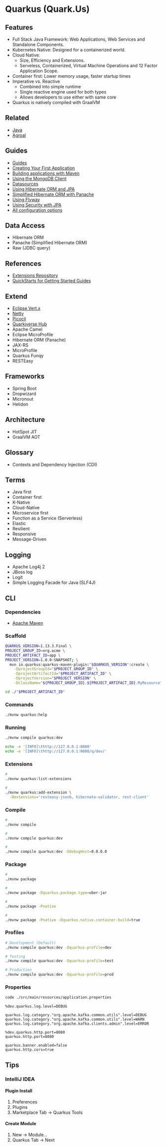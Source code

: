 # Quarkus (Quark.Us)

<!--
https://www.youtube.com/watch?v=SQDR34KoC-8
https://www.youtube.com/watch?v=tWHdkpVagXA
https://www.youtube.com/watch?v=Us4gjBRJo1I
https://www.youtube.com/watch?v=9wJm8g83vqA

https://code.quarkus.io/
https://www.apress.com/br/book/9781484260319
https://leanpub.com/playing-with-java-microservices-with-quarkus-and-k8s
https://www.udemy.com/course/des-web-quarkus/
https://www.udemy.com/course/quarkus-backend-development-java/
https://www.redhat.com/pt-br/about/videos/quarkus-basics-master-course
https://www.youtube.com/watch?v=OAxKGelBHRs
https://quarkus.io/quarkus-workshops/super-heroes/
https://www.oreilly.com/attend/getting-started-with-quarkus/0636920436416/0636920470021/
https://howtolearn.blog/quarkus/
https://www.katacoda.com/openshift/courses/middleware/middleware-quarkus
https://www.udemy.com/course/quarkus-starting-with-quarkus/?referralCode=326B47EE8A3032346159
https://piotrminkowski.com/2021/04/14/advanced-graphql-with-quarkus/
https://blogs.oracle.com/developers/configuring-the-oracle-jdbc-drivers-with-quarkus
https://medium.com/@yazidaqel/quarkus-configuration-using-consul-d077dc6d5d3
https://www.amazon.com/Hands-Cloud-Native-Applications-Quarkus-Kubernetes-native-ebook/dp/B082FMCKJG/ref=sr_1_1?dchild=1&keywords=quarkus&qid=1586434790&sr=8-1
-->

## Features

- Full Stack Java Framework: Web Applications, Web Services and Standalone Components.
- Kubernetes Native: Designed for a containerized world.
- Cloud Native:
  - Size, Efficiency and Extensions.
  - Serveless, Containerized, Virtual Machine Operations and 12 Factor Application Scope.
- Container first: Lower memory usage, faster startup times
- Imperative vs. Reactive
  - Combined into simple runtime
  - Single reactive engine used for both types
  - Allows developers to use either with same core
- Quarkus is natively compiled with GraalVM

## Related

- [Java](/java.md)
- [Agroal](https://agroal.github.io/)

## Guides

- [Guides](https://quarkus.io/guides/)
- [Creating Your First Application](https://quarkus.io/guides/getting-started)
- [Building applications with Maven](https://quarkus.io/guides/maven-tooling.html)
- [Using the MongoDB Client](https://quarkus.io/guides/mongodb)
- [Datasources](https://quarkus.io/guides/datasource)
- [Using Hibernate ORM and JPA](https://quarkus.io/guides/hibernate-orm)
- [Simplified Hibernate ORM with Panache](https://quarkus.io/guides/hibernate-orm-panache)
- [Using Flyway](https://quarkus.io/guides/flyway)
- [Using Security with JPA](https://quarkus.io/guides/security-jpa)
- [All configuration options](https://quarkus.pro/guides/all-config.html)

## Data Access

- Hibernate ORM
- Panache (Simplified Hibernate ORM)
- Raw (JDBC query)

## References

- [Extensions Repository](https://github.com/quarkusio/quarkus/tree/main/extensions)
- [QuickStarts for Getting Started Guides](https://github.com/quarkusio/quarkus-quickstarts#quick-start-list)

## Extend

- [Eclipse Vert.x](/eclipse-vert.x.md)
- [Netty](/netty.md)
- [Picocli](https://quarkus.io/guides/picocli)
- [Quarkiverse Hub](https://github.com/quarkiverse)
- Apache Camel
- Eclipse MicroProfile
- Hibernate ORM (Panache)
- JAX-RS
- MicroProfile
- Quarkus Funqy
- RESTEasy

## Frameworks

- Spring Boot
- Dropwizard
- Micronout
- Helidon

## Architecture

- HotSpot JIT
- GraalVM AOT

## Glossary

- Contexts and Dependency Injection (CDI)

## Terms

- Java first
- Container first
- K-Native
- Cloud-Native
- Microservice first
- Function as a Service (Serverless)
- Elastic
- Resilient
- Responsive
- Message-Driven

## Logging

- Apache Log4j 2
- JBoss log
- Logit
- Simple Logging Facade for Java (SLF4J)

<!--
## Plugins

resteasy-jsonb
hibernate-validator
rest-client
mongodb-panache
smallrye-openapi
container-image-s2i

assertj-core
-->

<!--
https://www.linkedin.com/learning/learning-quarkus/supersonic-java-with-quarkus

https://www.linkedin.com/learning/java-microservices-with-graalvm/running-java-faster-with-graalvm
https://app.pluralsight.com/library/courses/allthetalks-session-86/table-of-contents

https://www.amazon.com.br/Beginning-Quarkus-Framework-Cloud-Native-Microservices-ebook/dp/B08JGJDQ49/ref=asc_df_B08JGJDQ49/?tag=googleshopp00-20&linkCode=df0&hvadid=469812248540&hvpos=&hvnetw=g&hvrand=4368842893524740968&hvpone=&hvptwo=&hvqmt=&hvdev=c&hvdvcmdl=&hvlocint=&hvlocphy=1001541&hvtargid=pla-969767411212&psc=1
https://www.amazon.com.br/Quarkus-Cookbook-Kubernetes-Optimized-Solutions-English-ebook/dp/B08D364VMD/ref=asc_df_B08D364VMD/?tag=googleshopp00-20&linkCode=df0&hvadid=452574157606&hvpos=&hvnetw=g&hvrand=4368842893524740968&hvpone=&hvptwo=&hvqmt=&hvdev=c&hvdvcmdl=&hvlocint=&hvlocphy=1001541&hvtargid=pla-929436991334&psc=1

https://www.udemy.com/course/quarkus-backend-development-java/

https://www.udemy.com/course/des-web-quarkus-basico/

https://www.oreilly.com/live-training/courses/java-microservices-with-quarkus-and-microprofile/0636920378327/

https://github.com/quarkusio/quarkus/blob/master/docs/src/main/asciidoc/cli-tooling.adoc

-->

## CLI

### Dependencies

- [Apache Maven](/apache/apache_maven.md)

### Scaffold

```sh
QUARKUS_VERSION=1.13.3.Final \
PROJECT_GROUP_ID=org.acme \
PROJECT_ARTIFACT_ID=app \
PROJECT_VERSION=1.0.0-SNAPSHOT; \
  mvn io.quarkus:quarkus-maven-plugin:"$QUARKUS_VERSION":create \
    -DprojectGroupId="$PROJECT_GROUP_ID" \
    -DprojectArtifactId="$PROJECT_ARTIFACT_ID" \
    -DprojectVersion="$PROJECT_VERSION" \
    -DclassName="${PROJECT_GROUP_ID}.${PROJECT_ARTIFACT_ID}.MyResource"

cd ./"$PROJECT_ARTIFACT_ID"
```

### Commands

```sh
./mvnw quarkus:help
```

### Running

```sh
./mvnw compile quarkus:dev
```

```sh
echo -e '[INFO]\thttp://127.0.0.1:8080'
echo -e '[INFO]\thttp://127.0.0.1:8080/q/dev/'
```

### Extensions

```sh
#
./mvnw quarkus:list-extensions

#
./mvnw quarkus:add-extension \
  -Dextensions='resteasy-jsonb, hibernate-validator, rest-client'
```

### Compile

```sh
#
./mvnw compile

#
./mvnw compile quarkus:dev

#
./mvnw compile quarkus:dev -DdebugHost=0.0.0.0
```

### Package

```sh
#
./mvnw package

#
./mvnw package -Dquarkus.package.type=uber-jar

#
./mvnw package -Pnative

#
./mvnw package -Pnative -Dquarkus.native.container-build=true
```

### Profiles

```sh
# Development (Default)
./mvnw compile quarkus:dev -Dquarkus-profile=dev

# Testing
./mvnw compile quarkus:dev -Dquarkus-profile=test

# Production
./mvnw compile quarkus:dev -Dquarkus-profile=prod
```

### Properties

```sh
code ./src/main/resources/application.properties
```

```properties
%dev.quarkus.log.level=DEBUG

quarkus.log.category."org.apache.kafka.common.utils".level=DEBUG
quarkus.log.category."org.apache.kafka.common.utils".level=WARN
quarkus.log.category."org.apache.kafka.clients.admin".level=ERROR

%dev.quarkus.http.port=8080
quarkus.http.port=8080

quarkus.banner.enabled=false
quarkus.http.cors=true
```

## Tips

### IntelliJ IDEA

#### Plugin Install

1. Preferences
2. Plugins
3. Marketplace Tab -> Quarkus Tools

#### Create Module

1. New -> Module...
2. Quarkus Tab -> Next

<!--
quarkus.datasource.{name}

@Datasource("{name}")
-->

<!-- ## Issues

###

```log
Caused by: org.postgresql.util.PSQLException: ERROR: column applicatio0_.keyid does not exist
  Hint: Perhaps you meant to reference the column "applicatio0_.keyId".
```

```sh
./mvnw quarkus:add-extension -Dextensions='hibernate-orm'
```

```
# quarkus.hibernate-orm.implicit-naming-strategy = org.hibernate.boot.model.naming.ImplicitNamingStrategyLegacyJpaImpl
# quarkus.hibernate-orm.implicit-naming-strategy = org.hibernate.boot.model.naming.ImplicitNamingStrategyLegacyJpaImpl
# quarkus.hibernate-orm.physical-naming-strategy = org.hibernate.boot.model.naming.PhysicalNamingStrategyStandardImpl
``` -->
